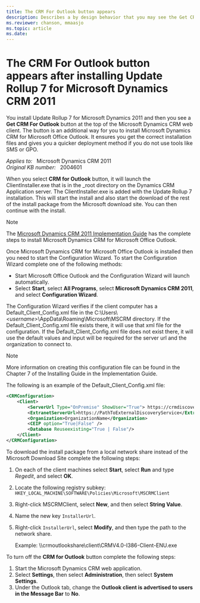 ```yaml
---
title: The CRM For Outlook button appears
description: Describes a by design behavior that you may see the Get CRM For Outlook button at the top of the Microsoft Dynamics CRM web client after installing Update Rollup 7 for Microsoft Dynamics CRM 2011.
ms.reviewer: chanson, mmaasjo
ms.topic: article
ms.date: 
---
```

# The CRM For Outlook button appears after installing Update Rollup 7 for Microsoft Dynamics CRM 2011

You install Update Rollup 7 for Microsoft Dynamics 2011 and then you see a **Get CRM For Outlook** button at the top of the Microsoft Dynamics CRM web client. The button is an additional way for you to install Microsoft Dynamics CRM for Microsoft Office Outlook. It ensures you get the correct installation files and gives you a quicker deployment method if you do not use tools like SMS or GPO.

_Applies to:_ &nbsp; Microsoft Dynamics CRM 2011  
_Original KB number:_ &nbsp; 2004601

When you select **CRM for Outlook** button, it will launch the ClientInstaller.exe that is in the _root directory on the Dynamics CRM Application server. The ClientInstaller.exe is added with the Update Rollup 7 installation. This will start the install and also start the download of the rest of the install package from the Microsoft download site. You can then continue with the install.

> [!NOTE]
> The [Microsoft Dynamics CRM 2011 Implementation Guide](https://www.microsoft.com/download/details.aspx?id=3621) has the complete steps to install Microsoft Dynamics CRM for Microsoft Office Outlook.

Once Microsoft Dynamics CRM for Microsoft Office Outlook is installed then you need to start the Configuration Wizard. To start the Configuration Wizard complete one of the following methods:

- Start Microsoft Office Outlook and the Configuration Wizard will launch automatically.
- Select **Start**, select **All Programs**, select **Microsoft Dynamics CRM 2011**, and select **Configuration Wizard**.

The Configuration Wizard verifies if the client computer has a Default_Client_Config.xml file in the C:\Users\\*\<username>*\AppData\Roaming\Microsoft\MSCRM directory. If the Default_Client_Config.xml file exists there, it will use that xml file for the configuration. If the Default_Client_Config.xml file does not exist there, it will use the default values and input will be required for the server url and the organization to connect to.

> [!NOTE]
> More information on creating this configuration file can be found in the Chapter 7 of the Installing Guide in the Implementation Guide.

The following is an example of the Default_Client_Config.xml file:

```xml
<CRMConfiguration>
    <Client>
        <ServerUrl Type="OnPremise" ShowUser="True"> https://crmdiscoveryservice/MSCRMServices</ServerUrl>
        <ExtranetServerUrl>https://PathToExternalDiscoveryService</ExtranetServerUrl>
        <Organization>OrganizationName</Organization>
        <CEIP option="True|False" />
        <Database Reuseexisting="True | False"/> 
    </Client>
</CRMConfiguration>
```

To download the install package from a local network share instead of the Microsoft Download Site complete the following steps:

1. On each of the client machines select **Start**, select **Run** and type *Regedit*, and select **OK**.
2. Locate the following registry subkey:
   `HKEY_LOCAL_MACHINE\SOFTWARE\Policies\Microsoft\MSCRMClient`
3. Right-click MSCRMClient, select **New**, and then select **String Value**.
4. Name the new key `InstallerUrl`.
5. Right-click `InstallerUrl`, select **Modify**, and then type the path to the network share.

   Example: \\\\crmoutlookshare\\client\\CRMV4.0-I386-Client-ENU.exe

To turn off the **CRM for Outlook** button complete the following steps:

1. Start the Microsoft Dynamics CRM web application.
2. Select **Settings**, then select **Administration**, then select **System Settings**.
3. Under the Outlook tab, change the **Outlook client is advertised to users in the Message Bar** to **No**.
